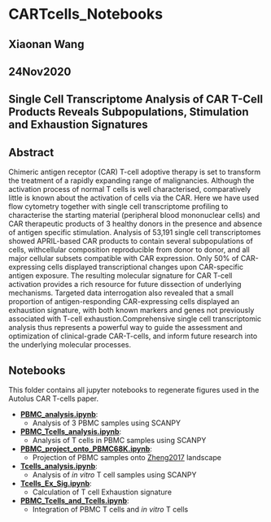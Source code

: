 # CARTcells_Notebooks

## Xiaonan Wang
## 24Nov2020
## Single Cell Transcriptome Analysis of CAR T-Cell Products Reveals Subpopulations, Stimulation and Exhaustion Signatures

## Abstract
Chimeric antigen receptor (CAR) T-cell adoptive therapy is set to transform the treatment of a rapidly expanding range of malignancies. Although the activation process of normal T cells is well characterised, comparatively little is known about the activation of cells via the CAR. Here we have used flow cytometry together with single cell transcriptome profiling to characterise the starting material (peripheral blood mononuclear cells) and CAR therapeutic products of 3 healthy donors in the presence and absence of antigen specific stimulation. Analysis of 53,191 single cell transcriptomes showed APRIL-based CAR products to contain several subpopulations of cells, withcellular composition reproducible from donor to donor, and all major cellular subsets compatible with CAR expression. Only 50% of CAR-expressing cells displayed transcriptional changes upon CAR-specific antigen exposure. The resulting molecular signature for CAR T-cell activation provides a rich resource for future dissection of underlying mechanisms. Targeted data interrogation also revealed that a small proportion of antigen-responding CAR-expressing cells displayed an exhaustion signature, with both known markers and genes not previously associated with T-cell exhaustion.Comprehensive single cell transcriptomic analysis thus represents a powerful way to guide the assessment and optimization of clinical-grade CAR-T-cells, and inform future research into the underlying molecular processes.

## Notebooks
This folder contains all jupyter notebooks to regenerate figures used in the Autolus CAR T-cells paper.
 
  - <ins>**[PBMC_analysis.ipynb](https://github.com/SharonWang/CARTcells_Notebooks/blob/master/Notebooks/PBMC_analysis.ipynb)**</ins>:
    - Analysis of 3 PBMC samples using SCANPY
  - <ins>**[PBMC_Tcells_analysis.ipynb](https://github.com/SharonWang/CARTcells_Notebooks/blob/master/Notebooks/PBMC_Tcells_analysis.ipynb)**</ins>:
    - Analysis of T cells in PBMC samples using SCANPY
  - <ins>**[PBMC_project_onto_PBMC68K.ipynb](https://github.com/SharonWang/CARTcells_Notebooks/blob/master/Notebooks/PBMC_project_onto_PBMC68K.ipynb)**</ins>:
    - Projection of PBMC samples onto [Zheng2017](https://www.nature.com/articles/ncomms14049) landscape
  - <ins>**[Tcells_analysis.ipynb](https://github.com/SharonWang/CARTcells_Notebooks/blob/master/Notebooks/Tcells_analysis.ipynb)**</ins>:
    - Analysis of *in vitro* T cell samples using SCANPY
  - <ins>**[Tcells_Ex_Sig.ipynb](https://github.com/SharonWang/CARTcells_Notebooks/blob/master/Notebooks/Tcells_Ex_Sig.ipynb)**</ins>:
    - Calculation of T cell Exhaustion signature
  - <ins>**[PBMC_Tcells_and_Tcells.ipynb](https://github.com/SharonWang/CARTcells_Notebooks/blob/master/Notebooks/PBMC_Tcells_and_Tcells.ipynb)**</ins>:
    - Integration of PBMC T cells and *in vitro* T cells
